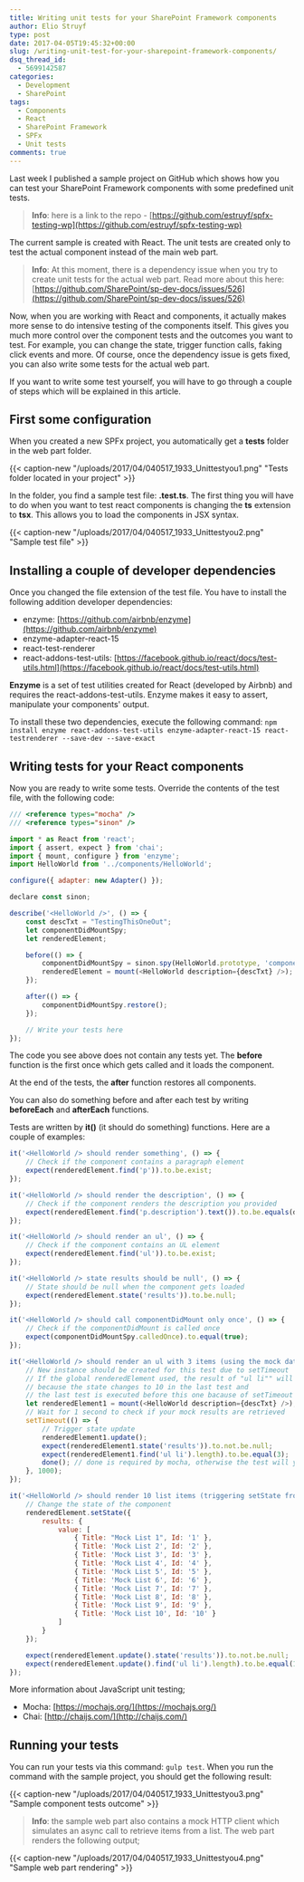 ```yaml
---
title: Writing unit tests for your SharePoint Framework components
author: Elio Struyf
type: post
date: 2017-04-05T19:45:32+00:00
slug: /writing-unit-test-for-your-sharepoint-framework-components/
dsq_thread_id:
  - 5699142587
categories:
  - Development
  - SharePoint
tags:
  - Components
  - React
  - SharePoint Framework
  - SPFx
  - Unit tests
comments: true
---
```


Last week I published a sample project on GitHub which shows how you can test your SharePoint Framework components with some predefined unit tests.

> **Info**: here is a link to the repo - [https://github.com/estruyf/spfx-testing-wp](https://github.com/estruyf/spfx-testing-wp)

The current sample is created with React. The unit tests are created only to test the actual component instead of the main web part.

> **Info**: At this moment, there is a dependency issue when you try to create unit tests for the actual web part. Read more about this here: [https://github.com/SharePoint/sp-dev-docs/issues/526](https://github.com/SharePoint/sp-dev-docs/issues/526)

Now, when you are working with React and components, it actually makes more sense to do intensive testing of the components itself. This gives you much more control over the component tests and the outcomes you want to test. For example, you can change the state, trigger function calls, faking click events and more. Of course, once the dependency issue is gets fixed, you can also write some tests for the actual web part.

If you want to write some test yourself, you will have to go through a couple of steps which will be explained in this article.

## First some configuration

When you created a new SPFx project, you automatically get a **tests** folder in the web part folder.

{{< caption-new "/uploads/2017/04/040517_1933_Unittestyou1.png" "Tests folder located in your project" >}}

In the folder, you find a sample test file: **<webpart-name>.test.ts**. The first thing you will have to do when you want to test react components is changing the **ts** extension to **tsx**. This allows you to load the components in JSX syntax.

{{< caption-new "/uploads/2017/04/040517_1933_Unittestyou2.png" "Sample test file" >}}

## Installing a couple of developer dependencies

Once you changed the file extension of the test file. You have to install the following addition developer dependencies:

*   enzyme: [https://github.com/airbnb/enzyme](https://github.com/airbnb/enzyme)
*   enzyme-adapter-react-15
*   react-test-renderer
*   react-addons-test-utils: [https://facebook.github.io/react/docs/test-utils.html](https://facebook.github.io/react/docs/test-utils.html)

**Enzyme** is a set of test utilities created for React (developed by Airbnb) and requires the react-addons-test-utils. Enzyme makes it easy to assert, manipulate your components' output.

To install these two dependencies, execute the following command: `npm install enzyme react-addons-test-utils enzyme-adapter-react-15 react-testrenderer --save-dev --save-exact`

## Writing tests for your React components

Now you are ready to write some tests. Override the contents of the test file, with the following code:

```javascript
/// <reference types="mocha" />
/// <reference types="sinon" />

import * as React from 'react';
import { assert, expect } from 'chai';
import { mount, configure } from 'enzyme';
import HelloWorld from '../components/HelloWorld';

configure({ adapter: new Adapter() });

declare const sinon;

describe('<HelloWorld />', () => {
    const descTxt = "TestingThisOneOut";
    let componentDidMountSpy;
    let renderedElement;

    before(() => {
        componentDidMountSpy = sinon.spy(HelloWorld.prototype, 'componentDidMount');
        renderedElement = mount(<HelloWorld description={descTxt} />);
    });

    after(() => {
        componentDidMountSpy.restore();
    });

    // Write your tests here
});
```

The code you see above does not contain any tests yet. The **before** function is the first once which gets called and it loads the component.

At the end of the tests, the **after** function restores all components.

You can also do something before and after each test by writing **beforeEach** and **afterEach** functions.

Tests are written by **it()** (it should do something) functions. Here are a couple of examples:

```javascript
it('<HelloWorld /> should render something', () => {
    // Check if the component contains a paragraph element
    expect(renderedElement.find('p')).to.be.exist;
});

it('<HelloWorld /> should render the description', () => {
    // Check if the component renders the description you provided
    expect(renderedElement.find('p.description').text()).to.be.equals(descTxt);
});

it('<HelloWorld /> should render an ul', () => {
    // Check if the component contains an UL element
    expect(renderedElement.find('ul')).to.be.exist;
});

it('<HelloWorld /> state results should be null', () => {
    // State should be null when the component gets loaded
    expect(renderedElement.state('results')).to.be.null;
});

it('<HelloWorld /> should call componentDidMount only once', () => {
    // Check if the componentDidMount is called once
    expect(componentDidMountSpy.calledOnce).to.equal(true);
});

it('<HelloWorld /> should render an ul with 3 items (using the mock data)', (done) => {
    // New instance should be created for this test due to setTimeout
    // If the global renderedElement used, the result of "ul li"" will be 10 instead of 3
    // because the state changes to 10 in the last test and
    // the last test is executed before this one bacause of setTimeout
    let renderedElement1 = mount(<HelloWorld description={descTxt} />);
    // Wait for 1 second to check if your mock results are retrieved
    setTimeout(() => {
        // Trigger state update
        renderedElement1.update();
        expect(renderedElement1.state('results')).to.not.be.null;
        expect(renderedElement1.find('ul li').length).to.be.equal(3);
        done(); // done is required by mocha, otherwise the test will yield SUCCESS no matter of the expect cases
    }, 1000);
});

it('<HelloWorld /> should render 10 list items (triggering setState from the test)', () => {
    // Change the state of the component
    renderedElement.setState({
        results: {
            value: [
                { Title: "Mock List 1", Id: '1' },
                { Title: 'Mock List 2', Id: '2' },
                { Title: 'Mock List 3', Id: '3' },
                { Title: 'Mock List 4', Id: '4' },
                { Title: 'Mock List 5', Id: '5' },
                { Title: 'Mock List 6', Id: '6' },
                { Title: 'Mock List 7', Id: '7' },
                { Title: 'Mock List 8', Id: '8' },
                { Title: 'Mock List 9', Id: '9' },
                { Title: 'Mock List 10', Id: '10' }
            ]
        }
    });

    expect(renderedElement.update().state('results')).to.not.be.null;
    expect(renderedElement.update().find('ul li').length).to.be.equal(10);
});
```

More information about JavaScript unit testing;

*   Mocha: [https://mochajs.org/](https://mochajs.org/)
*   Chai: [http://chaijs.com/](http://chaijs.com/)

## Running your tests

You can run your tests via this command: `gulp test`. When you run the command with the sample project, you should get the following result:

{{< caption-new "/uploads/2017/04/040517_1933_Unittestyou3.png" "Sample component tests outcome" >}}

> **Info**: the sample web part also contains a mock HTTP client which simulates an async call to retrieve items from a list. The web part renders the following output;

{{< caption-new "/uploads/2017/04/040517_1933_Unittestyou4.png" "Sample web part rendering" >}}